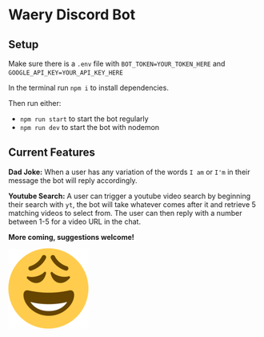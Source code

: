 # Waery Discord Bot

## Setup

Make sure there is a `.env` file with `BOT_TOKEN=YOUR_TOKEN_HERE` and `GOOGLE_API_KEY=YOUR_API_KEY_HERE`

In the terminal run `npm i` to install dependencies.

Then run either:
* `npm run start` to start the bot regularly
* `npm run dev` to start the bot with nodemon

## Current Features

**Dad Joke:**
When a user has any variation of the words `I am` or `I'm` in their message the bot will reply accordingly.

**Youtube Search:**
A user can trigger a youtube video search by beginning their search with `yt`, the bot will take whatever comes after it and retrieve 5 matching videos to select from. The user can then reply with a number between 1-5 for a video URL in the chat.

**More coming, suggestions welcome!**


![Waery Emoji Icon](resources/waery.png "Waery Emoji Icon")